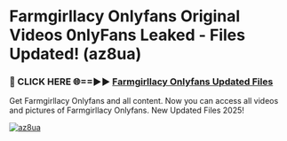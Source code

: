 # Farmgirllacy Onlyfans Original Videos 0nlyFans Leaked - Files Updated! (az8ua)

<h3>🔴 CLICK HERE 🌐==►► <a href="https://tinyurl.com/ms9xzufz" rel="nofollow">Farmgirllacy Onlyfans Updated Files</a></h3>

Get Farmgirllacy Onlyfans and all content. Now you can access all videos and pictures of Farmgirllacy Onlyfans. New Updated Files 2025!

[![az8ua](https://i.imgur.com/ppqm5kG.gif)](https://tinyurl.com/ms9xzufz)
